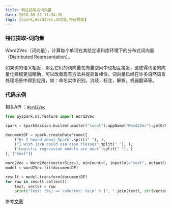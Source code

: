 ```yaml
---
title: 特征提取之词向量
date: 2018-05-22 11:34:30
tags: [spark,Word2Vec,词向量,特征提取]
---
```


### 特征提取-词向量

Word2Vec（词向量），计算每个单词在其给定语料库环境下的分布式词向量（Distributed Representation）。

如果词的语义相近，那么它们的词向量在向量空间中也相互接近，这使得词语的向量化建模更加精确，可以改善现有方法并提高鲁棒性。词向量已经在许多自然语言处理场景中得到应用，如：命名实体识别，消歧，标注，解析，机器翻译等。

### 代码示例

相关API ：[`Word2Vec`](http://spark.apache.org/docs/latest/api/python/pyspark.ml.html#pyspark.ml.feature.Word2Vec)

```python
from pyspark.ml.feature import Word2Vec

spark = SparkSession.builder.master("local").appName("Word2Vec").getOrCreate()

documentDF = spark.createDataFrame([
    ("Hi I heard about Spark".split(" "), ),
    ("I wish Java could use case classes".split(" "), ),
    ("Logistic regression models are neat".split(" "), )
], ["text"])

word2Vec = Word2Vec(vectorSize=3, minCount=0, inputCol="text", outputCol="result")
model = word2Vec.fit(documentDF)

result = model.transform(documentDF)
for row in result.collect():
    text, vector = row
    print("Text: [%s] => \nVector: %s\n" % (", ".join(text), str(vector)))
```

参考[文章](https://blog.csdn.net/chunyun0716/article/details/64133028)


